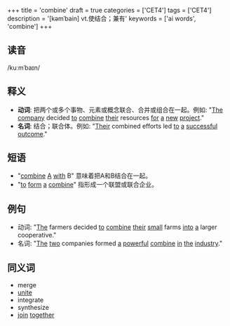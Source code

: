 +++
title = 'combine'
draft = true
categories = ['CET4']
tags = ['CET4']
description = '[kəmˈbain] vt.使结合；兼有'
keywords = ['ai words', 'combine']
+++

## 读音
/kuːmˈbaɪn/

## 释义
- **动词**: 把两个或多个事物、元素或概念联合、合并或组合在一起。例如: "[The](/post/the/) [company](/post/company/) decided [to](/post/to/) [combine](/post/combine/) [their](/post/their/) resources [for](/post/for/) [a](/post/a/) [new](/post/new/) [project](/post/project/)."
- **名词**: 结合；联合体。例如: "[Their](/post/their/) combined efforts led [to](/post/to/) [a](/post/a/) [successful](/post/successful/) [outcome](/post/outcome/)."

## 短语
- "[combine](/post/combine/) [A](/post/a/) [with](/post/with/) B" 意味着把A和B结合在一起。
- "[to](/post/to/) [form](/post/form/) [a](/post/a/) [combine](/post/combine/)" 指形成一个联盟或联合企业。

## 例句
- 动词: "[The](/post/the/) farmers decided [to](/post/to/) [combine](/post/combine/) [their](/post/their/) [small](/post/small/) farms [into](/post/into/) [a](/post/a/) larger cooperative."
- 名词: "[The](/post/the/) [two](/post/two/) companies formed [a](/post/a/) [powerful](/post/powerful/) [combine](/post/combine/) [in](/post/in/) [the](/post/the/) [industry](/post/industry/)."

## 同义词
- merge
- [unite](/post/unite/)
- integrate
- synthesize
- [join](/post/join/) [together](/post/together/)
